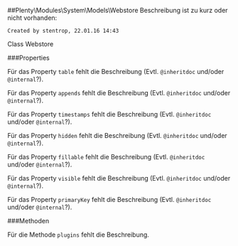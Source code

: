 ##Plenty\Modules\System\Models\Webstore
Beschreibung ist zu kurz oder nicht vorhanden:

    Created by stentrop, 22.01.16 14:43
Class Webstore

###Properties

Für das Property `table` fehlt die Beschreibung (Evtl. `@inheritdoc` und/oder `@internal`?).

Für das Property `appends` fehlt die Beschreibung (Evtl. `@inheritdoc` und/oder `@internal`?).

Für das Property `timestamps` fehlt die Beschreibung (Evtl. `@inheritdoc` und/oder `@internal`?).

Für das Property `hidden` fehlt die Beschreibung (Evtl. `@inheritdoc` und/oder `@internal`?).

Für das Property `fillable` fehlt die Beschreibung (Evtl. `@inheritdoc` und/oder `@internal`?).

Für das Property `visible` fehlt die Beschreibung (Evtl. `@inheritdoc` und/oder `@internal`?).

Für das Property `primaryKey` fehlt die Beschreibung (Evtl. `@inheritdoc` und/oder `@internal`?).

###Methoden

Für die Methode `plugins` fehlt die Beschreibung.

